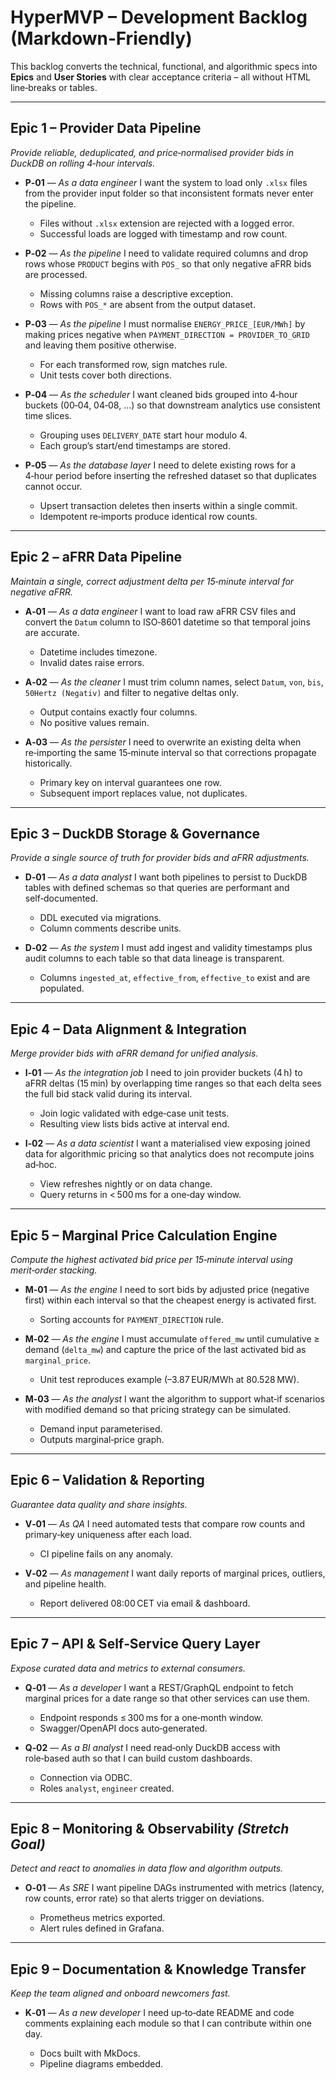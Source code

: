 # HyperMVP – Development Backlog (Markdown‑Friendly)

This backlog converts the technical, functional, and algorithmic specs into **Epics** and **User Stories** with clear acceptance criteria – all without HTML line‑breaks or tables.

---

## Epic 1 – Provider Data Pipeline

*Provide reliable, deduplicated, and price‑normalised provider bids in DuckDB on rolling 4‑hour intervals.*

* **P‑01** — *As a data engineer* I want the system to load only `.xlsx` files from the provider input folder so that inconsistent formats never enter the pipeline.

  * Files without `.xlsx` extension are rejected with a logged error.
  * Successful loads are logged with timestamp and row count.
* **P‑02** — *As the pipeline* I need to validate required columns and drop rows whose `PRODUCT` begins with `POS_` so that only negative aFRR bids are processed.

  * Missing columns raise a descriptive exception.
  * Rows with `POS_*` are absent from the output dataset.
* **P‑03** — *As the pipeline* I must normalise `ENERGY_PRICE_[EUR/MWh]` by making prices negative when `PAYMENT_DIRECTION = PROVIDER_TO_GRID` and leaving them positive otherwise.

  * For each transformed row, sign matches rule.
  * Unit tests cover both directions.
* **P‑04** — *As the scheduler* I want cleaned bids grouped into 4‑hour buckets (00‑04, 04‑08, …) so that downstream analytics use consistent time slices.

  * Grouping uses `DELIVERY_DATE` start hour modulo 4.
  * Each group’s start/end timestamps are stored.
* **P‑05** — *As the database layer* I need to delete existing rows for a 4‑hour period before inserting the refreshed dataset so that duplicates cannot occur.

  * Upsert transaction deletes then inserts within a single commit.
  * Idempotent re‑imports produce identical row counts.

---

## Epic 2 – aFRR Data Pipeline

*Maintain a single, correct adjustment delta per 15‑minute interval for negative aFRR.*

* **A‑01** — *As a data engineer* I want to load raw aFRR CSV files and convert the `Datum` column to ISO‑8601 datetime so that temporal joins are accurate.

  * Datetime includes timezone.
  * Invalid dates raise errors.
* **A‑02** — *As the cleaner* I must trim column names, select `Datum`, `von`, `bis`, `50Hertz (Negativ)` and filter to negative deltas only.

  * Output contains exactly four columns.
  * No positive values remain.
* **A‑03** — *As the persister* I need to overwrite an existing delta when re‑importing the same 15‑minute interval so that corrections propagate historically.

  * Primary key on interval guarantees one row.
  * Subsequent import replaces value, not duplicates.

---

## Epic 3 – DuckDB Storage & Governance

*Provide a single source of truth for provider bids and aFRR adjustments.*

* **D‑01** — *As a data analyst* I want both pipelines to persist to DuckDB tables with defined schemas so that queries are performant and self‑documented.

  * DDL executed via migrations.
  * Column comments describe units.
* **D‑02** — *As the system* I must add ingest and validity timestamps plus audit columns to each table so that data lineage is transparent.

  * Columns `ingested_at`, `effective_from`, `effective_to` exist and are populated.

---

## Epic 4 – Data Alignment & Integration

*Merge provider bids with aFRR demand for unified analysis.*

* **I‑01** — *As the integration job* I need to join provider buckets (4 h) to aFRR deltas (15 min) by overlapping time ranges so that each delta sees the full bid stack valid during its interval.

  * Join logic validated with edge‑case unit tests.
  * Resulting view lists bids active at interval end.
* **I‑02** — *As a data scientist* I want a materialised view exposing joined data for algorithmic pricing so that analytics does not recompute joins ad‑hoc.

  * View refreshes nightly or on data change.
  * Query returns in < 500 ms for a one‑day window.

---

## Epic 5 – Marginal Price Calculation Engine

*Compute the highest activated bid price per 15‑minute interval using merit‑order stacking.*

* **M‑01** — *As the engine* I need to sort bids by adjusted price (negative first) within each interval so that the cheapest energy is activated first.

  * Sorting accounts for `PAYMENT_DIRECTION` rule.
* **M‑02** — *As the engine* I must accumulate `offered_mw` until cumulative ≥ demand (`delta_mw`) and capture the price of the last activated bid as `marginal_price`.

  * Unit test reproduces example (–3.87 EUR/MWh at 80.528 MW).
* **M‑03** — *As the analyst* I want the algorithm to support what‑if scenarios with modified demand so that pricing strategy can be simulated.

  * Demand input parameterised.
  * Outputs marginal‑price graph.

---

## Epic 6 – Validation & Reporting

*Guarantee data quality and share insights.*

* **V‑01** — *As QA* I need automated tests that compare row counts and primary‑key uniqueness after each load.

  * CI pipeline fails on any anomaly.
* **V‑02** — *As management* I want daily reports of marginal prices, outliers, and pipeline health.

  * Report delivered 08:00 CET via email & dashboard.

---

## Epic 7 – API & Self‑Service Query Layer

*Expose curated data and metrics to external consumers.*

* **Q‑01** — *As a developer* I want a REST/GraphQL endpoint to fetch marginal prices for a date range so that other services can use them.

  * Endpoint responds ≤ 300 ms for a one‑month window.
  * Swagger/OpenAPI docs auto‑generated.
* **Q‑02** — *As a BI analyst* I need read‑only DuckDB access with role‑based auth so that I can build custom dashboards.

  * Connection via ODBC.
  * Roles `analyst`, `engineer` created.

---

## Epic 8 – Monitoring & Observability *(Stretch Goal)*

*Detect and react to anomalies in data flow and algorithm outputs.*

* **O‑01** — *As SRE* I want pipeline DAGs instrumented with metrics (latency, row counts, error rate) so that alerts trigger on deviations.

  * Prometheus metrics exported.
  * Alert rules defined in Grafana.

---

## Epic 9 – Documentation & Knowledge Transfer

*Keep the team aligned and onboard newcomers fast.*

* **K‑01** — *As a new developer* I need up‑to‑date README and code comments explaining each module so that I can contribute within one day.

  * Docs built with MkDocs.
  * Pipeline diagrams embedded.
